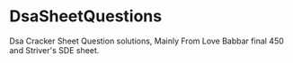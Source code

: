 # DsaSheetQuestions
Dsa Cracker Sheet Question solutions, Mainly From Love Babbar final 450 and Striver's SDE sheet.
